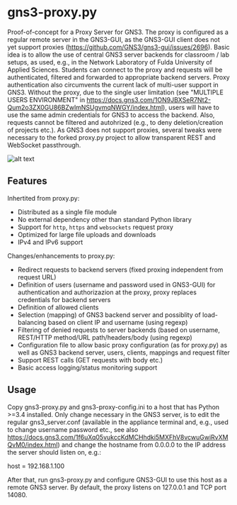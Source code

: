 gns3-proxy.py
=============

Proof-of-concept for a Proxy Server for GNS3. The proxy is configured as a regular remote server in the GNS3-GUI, as the GNS3-GUI client does not yet support proxies (https://github.com/GNS3/gns3-gui/issues/2696). Basic idea is to allow the use of central GNS3 server backends for classroom / lab setups, as used, e.g., in the Network Laboratory of Fulda University of Applied Sciences. Students can connect to the proxy and requests will be authenticated, filtered and forwarded to appropriate backend servers. Proxy authentication also circumvents the current lack of multi-user support in GNS3. Without the proxy, due to the single user limitation (see "MULTIPLE USERS ENVIRONMENT" in https://docs.gns3.com/1ON9JBXSeR7Nt2-Qum2o3ZX0GU86BZwlmNSUgvmqNWGY/index.html), users will have to use the same admin credentials for GNS3 to access the backend. Also, requests cannot be filtered and autohrized (e.g., to deny deletion/creation of projects etc.). As GNS3 does not support proxies, several tweaks were necessary to the forked proxy.py project to allow transparent REST and WebSocket passthrough.

![alt text](https://travis-ci.org/abhinavsingh/proxy.py.svg?branch=develop "Build Status")

Features
--------

Inhertited from proxy.py:
- Distributed as a single file module
- No external dependency other than standard Python library
- Support for `http`, `https` and `websockets` request proxy
- Optimized for large file uploads and downloads
- IPv4 and IPv6 support

Changes/enhancements to proxy.py:
- Redirect requests to backend servers (fixed proxing independent from request URL)
- Definition of users (username and password used in GNS3-GUI) for authentication and authorizazion at the proxy, proxy replaces credentials for backend servers
- Definition of allowed clients
- Selection (mapping) of GNS3 backend server and possiblity of load-balancing based on client IP and username (using regexp)
- Filtering of denied requests to server backends (based on username, REST/HTTP method/URL path/headers/body (using regexp)
- Configuration file to allow basic proxy configuration (as for proxy.py) as well as GNS3 backend server, users, clients, mappings and request filter
- Support REST calls (GET requests with body etc.)
- Basic access logging/status monitoring support

Usage
-----

Copy gns3-proxy.py and gns3-proxy-config.ini to a host that has Python >=3.4 installed. Only change necessary in the GNS3 server, is to edit the regular gns3_server.conf (available in the appliance terminal and, e.g., used to change username password etc., see also https://docs.gns3.com/1f6uXq05vukccKdMCHhdki5MXFhV8vcwuGwiRvXMQvM0/index.html) and change the hostname from 0.0.0.0 to the IP address the server should listen on, e.g.:

host = 192.168.1.100

After that, run gns3-proxy.py and configure GNS3-GUI to use this host as a remote GNS3 server. By default, the proxy listens on 127.0.0.1 and TCP port 14080.
